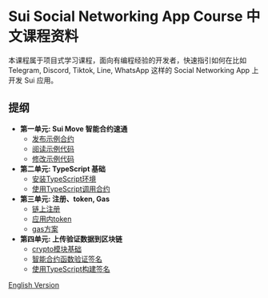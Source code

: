 # Sui Social Networking App Course 中文课程资料

本课程属于项目式学习课程，面向有编程经验的开发者，快速指引如何在比如 Telegram, Discord, Tiktok, Line, WhatsApp 这样的 Social Networking App 上开发 Sui 应用。

## 提纲

- **第一单元: Sui Move 智能合约速通**
    - [发布示例合约](./unit-1/lessons/1_发布示例代码.md)
    - [阅读示例代码](./unit-1/lessons/2_阅读示例代码.md)
    - [修改示例代码](./unit-1/lessons/3_修改示例代码.md)
- **第二单元: TypeScript 基础**
    - [安装TypeScript环境](./unit-2/lessons/1_部署环境.md)
    - [使用TypeScript调用合约](./unit-2/lessons/2_调用合约.md)
- **第三单元: 注册、token, Gas**
    - [链上注册](./unit-3/lessons/1_注册绑定.md)
    - [应用内token](./unit-3/lessons/2_应用内token.md)
    - [gas方案](./unit-3/lessons/3_gas方案.md)
- **第四单元: 上传验证数据到区块链**
    - [crypto模块基础](./unit-4/lessons/1_生成签名.md)
    - [智能合约函数验证签名](./unit-4/lessons/2_智能合约验证签名.md)
    - [使用TypeScript构建签名](./unit-4/lessons/3_复杂数据结构编码.md)

[English Version](https://github.com/RandyPen/sui-social-networking-app-course-en)
